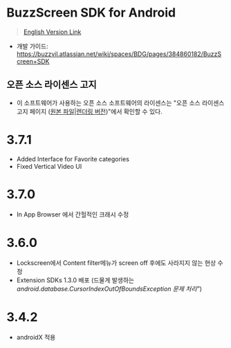 # BuzzScreen SDK for Android
> [English Version Link](README_EN.md)
- 개발 가이드: https://buzzvil.atlassian.net/wiki/spaces/BDG/pages/384860182/BuzzScreen+SDK

## 오픈 소스 라이센스 고지
- 이 소프트웨어가 사용하는 오픈 소스 소프트웨어의 라이센스는 "오픈 소스 라이센스 고지 페이지 ([원본 파일](docs/3rd_party_licenses.html)|[렌더링 버전](https://htmlpreview.github.io/?https://github.com/Buzzvil/buzzscreen-sdk-publisher/blob/master/docs/3rd_party_licenses.html))"에서 확인할 수 있다.

# 3.7.1
* Added Interface for Favorite categories
* Fixed Vertical Video UI


# 3.7.0
* In App Browser 에서 간헐적인 크래시 수정


# 3.6.0
* Lockscreen에서 Content filter메뉴가 screen off 후에도 사라지지 않는 현상 수정
* Extension SDKs 1.3.0 배포 (드물게 발생하는 *android.database.CursorIndexOutOfBoundsException 문제 처리”*)


# 3.4.2
* androidX 적용
